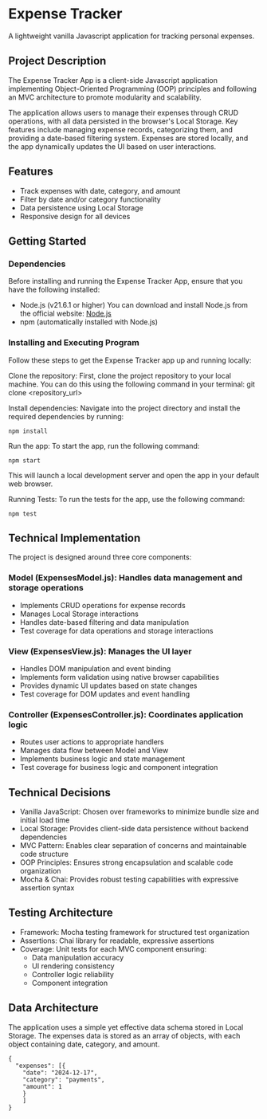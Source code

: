 # Expense Tracker

A lightweight vanilla Javascript application for tracking personal expenses.

## Project Description

The Expense Tracker App is a client-side Javascript application implementing Object-Oriented Programming (OOP) principles and following an MVC architecture to promote modularity and scalability.

The application allows users to manage their expenses through CRUD operations, with all data persisted in the browser's Local Storage. Key features include managing expense records, categorizing them, and providing a date-based filtering system. Expenses are stored locally, and the app dynamically updates the UI based on user interactions.

## Features

- Track expenses with date, category, and amount
- Filter by date and/or category functionality
- Data persistence using Local Storage
- Responsive design for all devices

## Getting Started

### Dependencies

Before installing and running the Expense Tracker App, ensure that you have the following installed:

- Node.js (v21.6.1 or higher) You can download and install Node.js from the official website: [Node.js](https://nodejs.org)
- npm (automatically installed with Node.js)

### Installing and Executing Program

Follow these steps to get the Expense Tracker app up and running locally:

Clone the repository:
First, clone the project repository to your local machine. You can do this using the following command in your terminal:
git clone <repository_url>

Install dependencies:
Navigate into the project directory and install the required dependencies by running:

```
npm install
```

Run the app:
To start the app, run the following command:

```
npm start
```

This will launch a local development server and open the app in your default web browser.

Running Tests:
To run the tests for the app, use the following command:

```
npm test
```

## Technical Implementation

The project is designed around three core components:

### Model (ExpensesModel.js): Handles data management and storage operations

- Implements CRUD operations for expense records
- Manages Local Storage interactions
- Handles date-based filtering and data manipulation
- Test coverage for data operations and storage interactions

### View (ExpensesView.js): Manages the UI layer

- Handles DOM manipulation and event binding
- Implements form validation using native browser capabilities
- Provides dynamic UI updates based on state changes
- Test coverage for DOM updates and event handling

### Controller (ExpensesController.js): Coordinates application logic

- Routes user actions to appropriate handlers
- Manages data flow between Model and View
- Implements business logic and state management
- Test coverage for business logic and component integration

## Technical Decisions

- Vanilla JavaScript: Chosen over frameworks to minimize bundle size and initial load time
- Local Storage: Provides client-side data persistence without backend dependencies
- MVC Pattern: Enables clear separation of concerns and maintainable code structure
- OOP Principles: Ensures strong encapsulation and scalable code organization
- Mocha & Chai: Provides robust testing capabilities with expressive assertion syntax

## Testing Architecture

- Framework: Mocha testing framework for structured test organization
- Assertions: Chai library for readable, expressive assertions
- Coverage: Unit tests for each MVC component ensuring:
  - Data manipulation accuracy
  - UI rendering consistency
  - Controller logic reliability
  - Component integration

## Data Architecture

The application uses a simple yet effective data schema stored in Local Storage. The expenses data is stored as an array of objects, with each object containing date, category, and amount.

```
{
  "expenses": [{
    "date": "2024-12-17",
    "category": "payments",
    "amount": 1
    }
    ]
}
```
